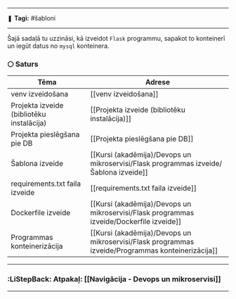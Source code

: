 ___

❚ **Tagi:** #šabloni

---

Šajā sadaļā tu uzzināsi, kā izveidot `Flask` programmu, sapakot to konteinerī un iegūt datus no `mysql` konteinera.
### ⬡ Saturs

| Tēma                                      | Adrese                                                                                |
| ----------------------------------------- | ------------------------------------------------------------------------------------- |
| venv izveidošana                          | [[venv izveidošana]]                                                                  |
| Projekta izveide (bibliotēku instalācija) | [[Projekta izveide (bibliotēku instalācija)]]                                         |
| Projekta pieslēgšana pie DB               | [[Projekta pieslēgšana pie DB]]                                                       |
| Šablona izveide                           | [[Kursi (akadēmija)/Devops un mikroservisi/Flask programmas izveide/Šablona izveide]] |
| requirements.txt faila izveide            | [[requirements.txt faila izveide]]                                                    |
| Dockerfile izveide                        | [[Kursi (akadēmija)/Devops un mikroservisi/Flask programmas izveide/Dockerfile izveide]]                                                                |
| Programmas konteinerizācija               | [[Kursi (akadēmija)/Devops un mikroservisi/Flask programmas izveide/Programmas konteinerizācija]]                                                       |

---
### :LiStepBack: Atpakaļ: [[Navigācija - Devops un mikroservisi]]

___